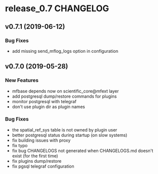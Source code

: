 # release_0.7 CHANGELOG

## v0.7.1 (2019-06-12)

### Bug Fixes

- add missing send_mflog_logs option in configuration

## v0.7.0 (2019-05-28)

### New Features

- mfbase depends now on scientific_core@mfext layer
- add postgresql dump/restore commands for plugins
- monitor postgresql with telegraf
- don't use plugin dir as plugin names

### Bug Fixes

- the spatial_ref_sys table is not owned by plugin user
- better postgresql status during startup (on slow systems)
- fix building issues with proxy
- fix typo
- fix bug CHANGELOGS not generated when CHANGELOGS.md doesn't exist (for the first time)
- fix plugins dump/restore
- fix pgsql telegraf configuration


